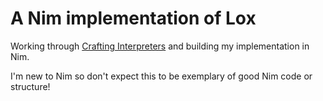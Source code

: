 # A Nim implementation of Lox

Working through [Crafting Interpreters](https://craftinginterpreters.com/) and building my implementation in Nim.

I'm new to Nim so don't expect this to be exemplary of good Nim code or structure!

